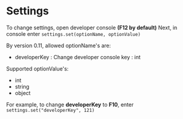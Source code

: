 # Settings

To change settings, open developer console **(F12 by default)**
Next, in console enter `settings.set(optionName, optionValue)`

By version 0.11, allowed optionName's are:
* developerKey : Change developer console key : int

Supported optionValue's:
* int
* string
* object

For example, to change **developerKey** to **F10**, enter `settings.set("developerKey", 121)`
